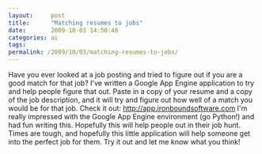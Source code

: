 ```yaml
---
layout:     post
title:      "Matching resumes to jobs"
date:       2009-10-03 14:50:48
categories: ai
tags:  
permalink: /2009/10/03/matching-resumes-to-jobs/
---
```

Have you ever looked at a job posting and tried to figure out if you are a good match for that job? I've written a Google App Engine application to try and help people figure that out. Paste in a copy of your resume and a copy of the job description, and it will try and figure out how well of a match you would be for that job. Check it out: <http://app.ironboundsoftware.com> I'm really impressed with the Google App Engine environment (go Python!) and had fun writing this. Hopefully this will help people out in their job hunt. Times are tough, and hopefully this little application will help someone get into the perfect job for them. Try it out and let me know what you think!
